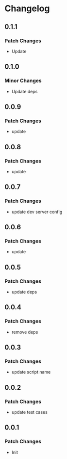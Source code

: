 # Changelog

## 0.1.1

### Patch Changes

-   Update

## 0.1.0

### Minor Changes

-   Update deps

## 0.0.9

### Patch Changes

-   update

## 0.0.8

### Patch Changes

-   update

## 0.0.7

### Patch Changes

-   update dev server config

## 0.0.6

### Patch Changes

-   update

## 0.0.5

### Patch Changes

-   update deps

## 0.0.4

### Patch Changes

-   remove deps

## 0.0.3

### Patch Changes

-   update script name

## 0.0.2

### Patch Changes

-   update test cases

## 0.0.1

### Patch Changes

-   Init
